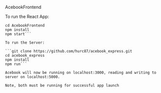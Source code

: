 AcebookFrontend

To run the React App:

```git clone https://github.com/sacullezzar/AcebookFrontend.git
cd AcebookFrontend
npm install
npm start```

To run the Server:

```git clone https://github.com/hurc87/acebook_express.git
cd acebook_express
npm install
npm run```

Acebook will now be running on localhost:3000, reading and writing to
server on localhost:5000.

Note, both must be running for successful app launch
